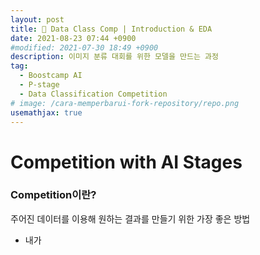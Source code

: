 ```yaml
---
layout: post
title: 💭 Data Class Comp | Introduction & EDA
date: 2021-08-23 07:44 +0900
#modified: 2021-07-30 18:49 +0900
description: 이미지 분류 대회를 위한 모델을 만드는 과정
tag:
  - Boostcamp AI
  - P-stage
  - Data Classification Competition
# image: /cara-memperbarui-fork-repository/repo.png
usemathjax: true
---
```


# Competition with AI Stages

### Competition이란?
주어진 데이터를 이용해 원하는 결과를 만들기 위한 가장 좋은 방법

* 내가 